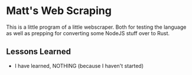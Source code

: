 # Matt's Web Scraping

This is a little program of a little webscraper. Both for testing the language as well as prepping for converting some NodeJS stuff over to Rust.

## Lessons Learned

- I have learned, NOTHING (because I haven't started)
